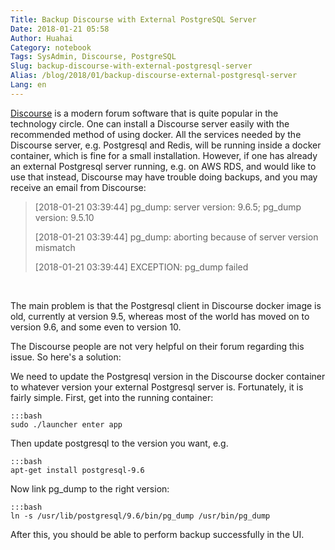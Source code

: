 ```yaml
---
Title: Backup Discourse with External PostgreSQL Server
Date: 2018-01-21 05:58
Author: Huahai
Category: notebook
Tags: SysAdmin, Discourse, PostgreSQL
Slug: backup-discourse-with-external-postgresql-server
Alias: /blog/2018/01/backup-discourse-external-postgresql-server
Lang: en
---
```


[Discourse](https://www.discourse.org/) is a modern forum software that is quite popular in the technology circle. One can install a Discourse server easily with the recommended method of using docker. All the services needed by the Discourse server, e.g. Postgresql and Redis, will be running inside a docker container, which is fine for a small installation. However, if one has already an external Postgresql server running, e.g. on AWS RDS, and would like to use that instead, Discourse may have trouble doing backups, and you may receive an email from Discourse:

> [2018-01-21 03:39:44] pg_dump: server version: 9.6.5; pg_dump version: 9.5.10
>
> [2018-01-21 03:39:44] pg_dump: aborting because of server version mismatch
>
> [2018-01-21 03:39:44] EXCEPTION: pg_dump failed

 

The main problem is that the Postgresql client in Discourse docker image is old, currently at version 9.5, whereas most of the world has moved on to version 9.6, and some even to version 10. 

The Discourse people are not very helpful on their forum regarding this issue. So here's a solution:

We need to update the Postgresql version in the Discourse docker container to whatever version your external Postgresql server is. Fortunately, it is fairly simple. First, get into the running container:

    :::bash
    sudo ./launcher enter app

Then update postgresql to the version you want, e.g.

    :::bash
    apt-get install postgresql-9.6

Now link pg_dump to the right version:

    :::bash
    ln -s /usr/lib/postgresql/9.6/bin/pg_dump /usr/bin/pg_dump

After this, you should be able to perform backup successfully in the UI.  
